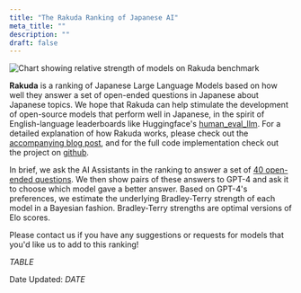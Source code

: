 ```yaml
---
title: "The Rakuda Ranking of Japanese AI"
meta_title: ""
description: ""
draft: false
---
```


![Chart showing relative strength of models on Rakuda benchmark]($STRENGTH_CHART$)

**Rakuda** is a ranking of Japanese Large Language Models based on how well they answer a set of open-ended questions in Japanese about Japanese topics. We hope that Rakuda can help stimulate the development of open-source models that perform well in Japanese, in the spirit of English-language leaderboards like Huggingface's [human_eval_llm](https://huggingface.co/spaces/HuggingFaceH4/human_eval_llm_leaderboard). For a detailed explanation of how Rakuda works, please check out the [accompanying blog post](/blog/rakuda), and for the full code implementation check out the project on [github](https://github.com/yuzu-ai/japanese-llm-ranking).

In brief, we ask the AI Assistants in the ranking to answer a set of [40 open-ended questions](https://huggingface.co/datasets/yuzuai/rakuda-questions). We then show pairs of these answers to GPT-4 and ask it to choose which model gave a better answer. Based on GPT-4's preferences, we estimate the underlying Bradley-Terry strength of each model in a Bayesian fashion. Bradley-Terry strengths are optimal versions of Elo scores.

Please contact us if you have any suggestions or requests for models that you'd like us to add to this ranking!

$TABLE$

Date Updated: $DATE$